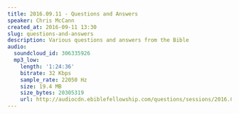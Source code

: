 ```yaml
---
title: 2016.09.11 - Questions and Answers
speaker: Chris McCann
created_at: 2016-09-11 13:30
slug: questions-and-answers
description: Various questions and answers from the Bible
audio:
  soundcloud_id: 306335926
  mp3_low:
    length: '1:24:36'
    bitrate: 32 Kbps
    sample_rate: 22050 Hz
    size: 19.4 MB
    size_bytes: 20305319
    url: http://audiocdn.ebiblefellowship.com/questions/sessions/2016.09.11_McCann_-_Questions_and_Answers.mp3
---
```

